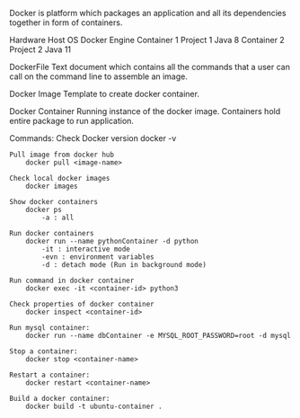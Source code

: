 Docker is platform which packages an application and all its dependencies together in form of containers.

Hardware
    Host OS
        Docker Engine
            Container 1
                Project 1
                Java 8
            Container 2
                Project 2
                Java 11

DockerFile
    Text document which contains all the commands that a user can call on the command line to assemble an image.

Docker Image
    Template to create docker container.

Docker Container
    Running instance of the docker image. Containers hold entire package to run application.

Commands:
    Check Docker version
        docker -v

    Pull image from docker hub
        docker pull <image-name>
    
    Check local docker images
        docker images 
    
    Show docker containers
        docker ps
            -a : all
    
    Run docker containers
        docker run --name pythonContainer -d python
            -it : interactive mode
            -evn : environment variables
            -d : detach mode (Run in background mode)
    
    Run command in docker container
        docker exec -it <container-id> python3

    Check properties of docker container
        docker inspect <container-id>

    Run mysql container:
        docker run --name dbContainer -e MYSQL_ROOT_PASSWORD=root -d mysql 
    
    Stop a container:
        docker stop <container-name>

    Restart a container:
        docker restart <container-name>

    Build a docker container:
        docker build -t ubuntu-container .